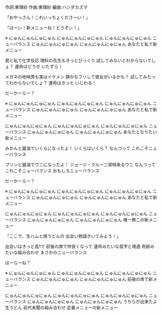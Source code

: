 作詞:東理紗
作曲:東理紗
編曲:ハシダカズマ



「おやっさん！これいっちょくださ～い！」

「はーい！新メニューね！どうぞぃ！」


※
にゅんにゅんにゅにゅん
にゅんにゅんにゅにゅん
にゅんにゅんにゅにゅん
ニューバランス
にゅんにゅんにゅにゅん
にゅんにゅんにゅにゅん
あなたと私で新メニュー


君と私で化学反応
理科の先生もきっとびっくり
試してみないとわからないでしょ？
運命はどうせ いたずら！


メガネの地味男も実はイケメン
静かなフリして彼女がいるかも？
試してみたってわからないでしょ？
運命はきっと いじわる！


だーかーらー？


※
にゅんにゅんにゅにゅん
にゅんにゅんにゅにゅん
にゅんにゅんにゅにゅん
ニューバランス
にゅんにゅんにゅにゅん
にゅんにゅんにゅにゅん
あなたと私で新メニュー

にゅんにゅんにゅにゅん
にゅんにゅんにゅにゅん
にゅんにゅんにゅにゅん
ニューバランス
にゅんにゅんにゅにゅん
にゅんにゅんにゅにゅん
あなたとなりたい新メニュー


みかんと醤油でいくらになったよ！
いくらはいくら？
なんつって
これこそニューバランス


プリンと醤油でウニになったよ！
ジョージ・クルーニ常時来るウニ
なんつって
これこそニューバランス
おもしろニューバランス


だーかーらー？


※
にゅんにゅんにゅにゅん
にゅんにゅんにゅにゅん
にゅんにゅんにゅにゅん
ニューバランス
にゅんにゅんにゅにゅん
にゅんにゅんにゅにゅん
あなたと私で新メニュー

にゅんにゅんにゅにゅん
にゅんにゅんにゅにゅん
にゅんにゅんにゅにゅん
ニューバランス
にゅんにゅんにゅにゅん
にゅんにゅんにゅにゅん
唯一無二の新メニュー


「ここで、生ハムと焼うどんの
出会い物語きいてみよう！」


出会いはきっと高1で
前後の席で仲良くなって
運命みたいな苗字と境遇
奇跡みたいな組み合わせ
まさかのニューバランス


ほーらーね？


※
にゅんにゅんにゅにゅん
にゅんにゅんにゅにゅん
にゅんにゅんにゅにゅん
ニューバランス
にゅんにゅんにゅにゅん
にゅんにゅんにゅにゅん
前後の席で新メニュー

にゅんにゅんにゅにゅん
にゅんにゅんにゅにゅん
にゅんにゅんにゅにゅん
ニューバランス
にゅんにゅんにゅにゅん
にゅんにゅんにゅにゅん
うちらが出来たよ生うどん
前代未聞の組み合わせ
定番メニューの新メニュー
